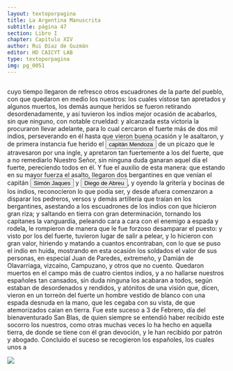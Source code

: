 ```yaml
---
layout: textoporpagina
title: La Argentina Manuscrita
subtitle: página 47
section: Libro I
chapter: Capítulo XIV
author: Rui Díaz de Guzmán
editor: HD CAICYT LAB
type: textoporpagina
img: pg_0051
---
```

<div class="row">
    <div class="column">
<p>cuyo tiempo llegaron de refresco otros escuadrones de la parte del pueblo, con que quedaron en medio los nuestros: los cuales vístose tan apretados y algunos muertos, los demás aunque heridos se fueron retirando desordenadamente, y así tuvieron los indios mejor ocasión de acabarlos, sin que ninguno, con notable crueldad: y alcanzada esta victoria la procuraron llevar adelante, para lo cual cercaron el fuerte más de dos mil indios, perseverando en él hasta que vieron buena ocasión y le asaltaron, y de primera instancia fue herido el <button class="balloon" data-balloon-pos="up" data-balloon-length="large" data-balloon="En este caso, el capitán Antonio de Mendoza.">capitán Mendoza</button> de un picazo que le atravesaron por una ingle, y apretaron tan fuertemente a los del fuerte, que a no remediarlo Nuestro Señor, sin ninguna duda ganaran aquel día el fuerte, pereciendo todos en él. Y fue el auxilio de esta manera: que estando en su mayor fuerza el asalto, llegaron dos bergantines en que venían el capitán <button class="balloon" data-balloon-pos="up" data-balloon-length="large" data-balloon="Simón Jaques de Ramúa">Simón Jaques</button> y <button class="balloon" data-balloon-pos="up" data-balloon-length="large" data-balloon="(España, 1509 - Asunción, 1549). Hidalgo, militar y conquistador español junto a Pedro de Mendoza. Durante los conflictos entre las facciones de Cabeza de Vaca y Domingo de Irala tomó partida por la del gobernador, al punto que en 1547, fue nombrado gobernador interino por los vecinos leales al segundo adelantado, aprovechando la partida de Domingo de Irala de la ciudad de Asunción. Finalmente éste se impondría y Abreu fue ajusticiado en 1549.">Diego de Abreu</button>, y oyendo la gritería y bocinas de los indios, reconocieron lo que podía ser, y desde afuera comenzaron a disparar los pedreros, versos y demás artillería que traían en los bergantines, asestando a los escuadrones de los indios con que hicieron gran riza; y saltando en tierra con gran determinación, tornando los capitanes la vanguardia, peleando cara a cara con el enemigo a espada y rodela, le rompieron de manera que le fue forzoso desamparar el puesto: y visto por los del fuerte, tuvieron lugar de salir a pelear, y lo hicieron con gran valor, hiriendo y matando a cuantos encontraban, con lo que se puso el indio en huida, mostrando en esta ocasión los soldados el valor de sus personas, en especial Juan de Paredes, extremeño, y Damián de Olavarriaga, vizcaíno, Campuzano, y otros que no cuento. Quedaron muertos en el campo más de cuatro cientos indios, y a no hallarse nuestros españoles tan cansados, sin duda ninguna los acabaran a todos, según estaban de desordenados y rendidos, y atónitos de una visión que, dicen, vieron en un torreón del fuerte un hombre vestido de blanco con una espada desnuda en la mano, que les cegaba con su vista, de que atemorizados caían en tierra. Fue este suceso a 3 de Febrero, día del bienaventurado San Blas, de quien siempre se entendió haber recibido este socorro los nuestros, como otras muchas veces lo ha hecho en aquella tierra, de donde se tiene con él gran devoción, y le han recibido por patrón y abogado. Concluido el suceso se recogieron los españoles, los cuales unos a </p></div>

<div class="column">
<a href="{{site.baseurl}}/assets/img/argentina_manuscrita/{{page.img}}.jpg"><img src="{{site.baseurl}}/assets/img/argentina_manuscrita/{{page.img}}.jpg"></a>
</div>
</div>